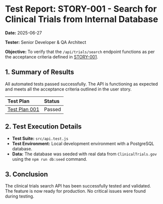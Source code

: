 # Test Report: STORY-001 - Search for Clinical Trials from Internal Database

**Date:** 2025-06-27

**Tester:** Senior Developer & QA Architect

**Objective:** To verify that the `/api/trials/search` endpoint functions as per the acceptance criteria defined in [STORY-001](docs/stories/story-001-search-trials-from-db.md).

## 1. Summary of Results

All automated tests passed successfully. The API is functioning as expected and meets all the acceptance criteria outlined in the user story.

| Test Plan                               | Status  |
| :-------------------------------------- | :------ |
| [Test Plan 001](docs/test-plans/test-plan-001.md) | Passed |

## 2. Test Execution Details

-   **Test Suite:** `src/api.test.js`
-   **Test Environment:** Local development environment with a PostgreSQL database.
-   **Data:** The database was seeded with real data from `ClinicalTrials.gov` using the `npm run db:seed` command.

## 3. Conclusion

The clinical trials search API has been successfully tested and validated. The feature is now ready for production. No critical issues were found during testing.